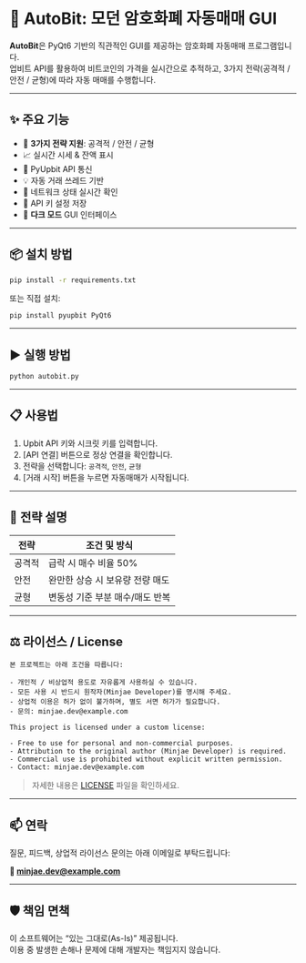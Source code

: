 # 🚀 AutoBit: 모던 암호화폐 자동매매 GUI

**AutoBit**은 PyQt6 기반의 직관적인 GUI를 제공하는 암호화폐 자동매매 프로그램입니다.  
업비트 API를 활용하여 비트코인의 가격을 실시간으로 추적하고, 3가지 전략(공격적 / 안전 / 균형)에 따라 자동 매매를 수행합니다.

---

## ✨ 주요 기능

- 🧠 **3가지 전략 지원**: 공격적 / 안전 / 균형
- 📈 실시간 시세 & 잔액 표시
- 🔄 PyUpbit API 통신
- 💡 자동 거래 쓰레드 기반
- 🔌 네트워크 상태 실시간 확인
- 🧰 API 키 설정 저장
- 🌙 **다크 모드** GUI 인터페이스

---

## 📦 설치 방법

```bash
pip install -r requirements.txt
```

또는 직접 설치:

```bash
pip install pyupbit PyQt6
```

---

## ▶️ 실행 방법

```bash
python autobit.py
```

---

## 📋 사용법

1. Upbit API 키와 시크릿 키를 입력합니다.
2. [API 연결] 버튼으로 정상 연결을 확인합니다.
3. 전략을 선택합니다: `공격적`, `안전`, `균형`
4. [거래 시작] 버튼을 누르면 자동매매가 시작됩니다.

---

## 🧠 전략 설명

| 전략     | 조건 및 방식 |
|----------|--------------|
| 공격적   | 급락 시 매수 비율 50% |
| 안전     | 완만한 상승 시 보유량 전량 매도 |
| 균형     | 변동성 기준 부분 매수/매도 반복 |

---

## ⚖️ 라이선스 / License

```
본 프로젝트는 아래 조건을 따릅니다:

- 개인적 / 비상업적 용도로 자유롭게 사용하실 수 있습니다.
- 모든 사용 시 반드시 원작자(Minjae Developer)를 명시해 주세요.
- 상업적 이용은 허가 없이 불가하며, 별도 서면 허가가 필요합니다.
- 문의: minjae.dev@example.com

This project is licensed under a custom license:

- Free to use for personal and non-commercial purposes.
- Attribution to the original author (Minjae Developer) is required.
- Commercial use is prohibited without explicit written permission.
- Contact: minjae.dev@example.com
```

> 자세한 내용은 [LICENSE](./LICENSE) 파일을 확인하세요.

---

## 📫 연락

질문, 피드백, 상업적 라이선스 문의는 아래 이메일로 부탁드립니다:

**📨 minjae.dev@example.com**

---

## 🛡️ 책임 면책

이 소프트웨어는 “있는 그대로(As-Is)” 제공됩니다.  
이용 중 발생한 손해나 문제에 대해 개발자는 책임지지 않습니다.

